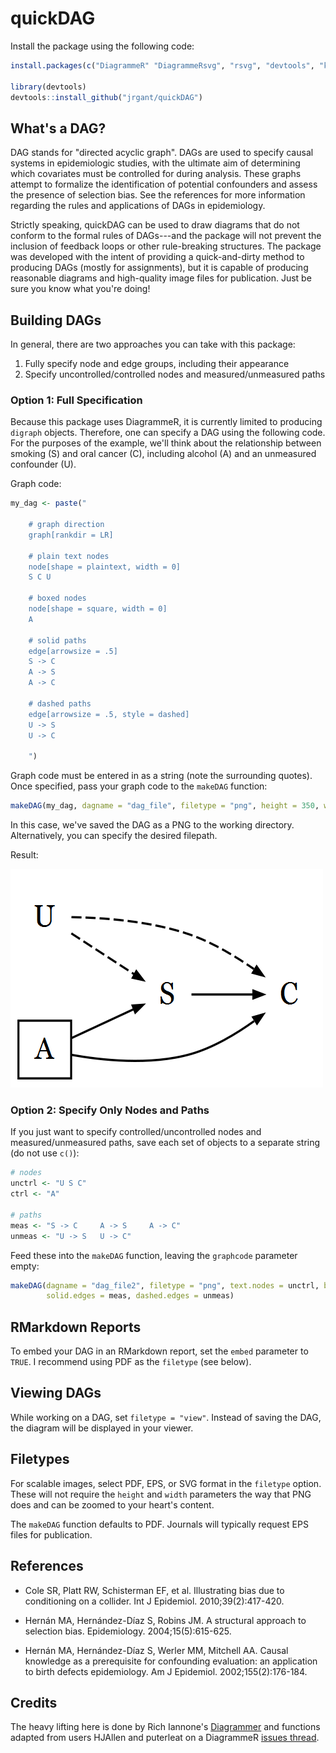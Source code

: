 
<!-- README.md is generated from README.Rmd. Please edit that file -->
quickDAG
========

Install the package using the following code:

``` r
install.packages(c("DiagrammeR" "DiagrammeRsvg", "rsvg", "devtools", "knitr"))

library(devtools)
devtools::install_github("jrgant/quickDAG")
```

What's a DAG?
-------------

DAG stands for "directed acyclic graph". DAGs are used to specify causal systems in epidemiologic studies, with the ultimate aim of determining which covariates must be controlled for during analysis. These graphs attempt to formalize the identification of potential confounders and assess the presence of selection bias. See the references for more information regarding the rules and applications of DAGs in epidemiology.

Strictly speaking, quickDAG can be used to draw diagrams that do not conform to the formal rules of DAGs---and the package will not prevent the inclusion of feedback loops or other rule-breaking structures. The package was developed with the intent of providing a quick-and-dirty method to producing DAGs (mostly for assignments), but it is capable of producing reasonable diagrams and high-quality image files for publication. Just be sure you know what you're doing!

Building DAGs
-------------

In general, there are two approaches you can take with this package:

1.  Fully specify node and edge groups, including their appearance
2.  Specify uncontrolled/controlled nodes and measured/unmeasured paths

### Option 1: Full Specification

Because this package uses DiagrammeR, it is currently limited to producing `digraph` objects. Therefore, one can specify a DAG using the following code. For the purposes of the example, we'll think about the relationship between smoking (S) and oral cancer (C), including alcohol (A) and an unmeasured confounder (U).

Graph code:

``` r
my_dag <- paste("

    # graph direction
    graph[rankdir = LR]
    
    # plain text nodes
    node[shape = plaintext, width = 0]
    S C U
    
    # boxed nodes
    node[shape = square, width = 0]
    A

    # solid paths 
    edge[arrowsize = .5]
    S -> C
    A -> S
    A -> C

    # dashed paths
    edge[arrowsize = .5, style = dashed]
    U -> S
    U -> C
    
    ")
```

Graph code must be entered in as a string (note the surrounding quotes). Once specified, pass your graph code to the `makeDAG` function:

``` r
makeDAG(my_dag, dagname = "dag_file", filetype = "png", height = 350, width = 500)
```

In this case, we've saved the DAG as a PNG to the working directory. Alternatively, you can specify the desired filepath.

Result:

<img src="readme_images/dag_file.png" width="500" />

### Option 2: Specify Only Nodes and Paths

If you just want to specify controlled/uncontrolled nodes and measured/unmeasured paths, save each set of objects to a separate string (do not use `c()`):

``` r
# nodes
unctrl <- "U S C"
ctrl <- "A"

# paths
meas <- "S -> C     A -> S     A -> C"
unmeas <- "U -> S   U -> C"
```

Feed these into the `makeDAG` function, leaving the `graphcode` parameter empty:

``` r
makeDAG(dagname = "dag_file2", filetype = "png", text.nodes = unctrl, box.nodes = ctrl,
        solid.edges = meas, dashed.edges = unmeas)
```

RMarkdown Reports
-----------------

To embed your DAG in an RMarkdown report, set the `embed` parameter to `TRUE`. I recommend using PDF as the `filetype` (see below).

Viewing DAGs
------------

While working on a DAG, set `filetype = "view"`. Instead of saving the DAG, the diagram will be displayed in your viewer.

Filetypes
---------

For scalable images, select PDF, EPS, or SVG format in the `filetype` option. These will not require the `height` and `width` parameters the way that PNG does and can be zoomed to your heart's content.

The `makeDAG` function defaults to PDF. Journals will typically request EPS files for publication.

References
----------

-   Cole SR, Platt RW, Schisterman EF, et al. Illustrating bias due to conditioning on a collider. Int J Epidemiol. 2010;39(2):417-420.

-   Hernán MA, Hernández-Díaz S, Robins JM. A structural approach to selection bias. Epidemiology. 2004;15(5):615-625.

-   Hernán MA, Hernández-Díaz S, Werler MM, Mitchell AA. Causal knowledge as a prerequisite for confounding evaluation: an application to birth defects epidemiology. Am J Epidemiol. 2002;155(2):176-184.

Credits
-------

The heavy lifting here is done by Rich Iannone's [Diagrammer](https://github.com/rich-iannone/DiagrammeR) and functions adapted from users HJAllen and puterleat on a DiagrammeR [issues thread](https://github.com/rich-iannone/DiagrammeR/issues/133).
